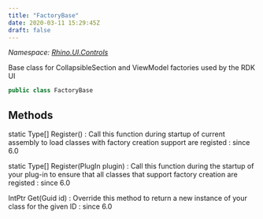 ```yaml
---
title: "FactoryBase"
date: 2020-03-11 15:29:45Z
draft: false
---
```


*Namespace: [Rhino.UI.Controls](../)*

Base class for CollapsibleSection and ViewModel factories used by the RDK UI
```cs
public class FactoryBase
```
## Methods

static Type[] Register()
: Call this function during startup of current assembly to load classes with factory creation support
         are registed
: since 6.0

static Type[] Register(PlugIn plugin)
: Call this function during the startup of your plug-in to ensure that all classes that support factory creation
         are registed
: since 6.0

IntPtr Get(Guid id)
: Override this method to return a new instance of your class for the given ID
: since 6.0
